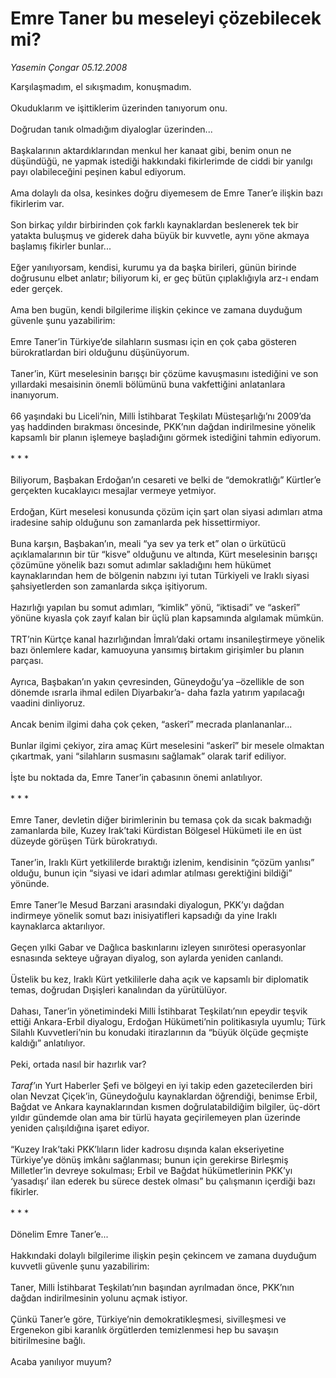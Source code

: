 # Emre Taner bu meseleyi çözebilecek mi?

*Yasemin Çongar 05.12.2008*

<div class="taraf_structure_2col_1zq">
<div class="margen_n">



 <p>Karşılaşmadım, el sıkışmadım, konuşmadım. <br/><br/>Okuduklarım ve işittiklerim üzerinden tanıyorum onu. <br/><br/>Doğrudan tanık olmadığım diyaloglar üzerinden... <br/><br/>Başkalarının aktardıklarından menkul her kanaat gibi, benim onun ne düşündüğü, ne yapmak istediği hakkındaki fikirlerimde de ciddi bir yanılgı payı olabileceğini peşinen kabul ediyorum. <br/><br/>Ama dolaylı da olsa, kesinkes doğru diyemesem de Emre Taner’e ilişkin bazı fikirlerim var. <br/><br/>Son birkaç yıldır birbirinden çok farklı kaynaklardan beslenerek tek bir yatakta buluşmuş ve giderek daha büyük bir kuvvetle, aynı yöne akmaya başlamış fikirler bunlar... <br/><br/>Eğer yanılıyorsam, kendisi, kurumu ya da başka birileri, günün birinde doğrusunu elbet anlatır; biliyorum ki, er geç bütün çıplaklığıyla arz-ı endam eder gerçek. <br/><br/>Ama ben bugün, kendi bilgilerime ilişkin çekince ve zamana duyduğum güvenle şunu yazabilirim: <br/><br/>Emre Taner’in Türkiye’de silahların susması için en çok çaba gösteren bürokratlardan biri olduğunu düşünüyorum. <br/><br/>Taner’in, Kürt meselesinin barışçı bir çözüme kavuşmasını istediğini ve son yıllardaki mesaisinin önemli bölümünü buna vakfettiğini anlatanlara inanıyorum. <br/><br/>66 yaşındaki bu Liceli’nin, Milli İstihbarat Teşkilatı Müsteşarlığı’nı 2009’da yaş haddinden bırakması öncesinde, PKK’nın dağdan indirilmesine yönelik kapsamlı bir planın işlemeye başladığını görmek istediğini tahmin ediyorum. <br/><br/>* * * <br/><br/>Biliyorum, Başbakan Erdoğan’ın cesareti ve belki de “demokratlığı” Kürtler’e gerçekten kucaklayıcı mesajlar vermeye yetmiyor. <br/><br/>Erdoğan, Kürt meselesi konusunda çözüm için şart olan siyasi adımları atma iradesine sahip olduğunu son zamanlarda pek hissettirmiyor. <br/><br/>Buna karşın, Başbakan’ın, meali “ya sev ya terk et” olan o ürkütücü açıklamalarının bir tür “kisve” olduğunu ve altında, Kürt meselesinin barışçı çözümüne yönelik bazı somut adımlar sakladığını hem hükümet kaynaklarından hem de bölgenin nabzını iyi tutan Türkiyeli ve Iraklı siyasi şahsiyetlerden son zamanlarda sıkça işitiyorum. <br/><br/>Hazırlığı yapılan bu somut adımları, “kimlik” yönü, “iktisadi” ve “askerî” yönüne kıyasla çok zayıf kalan bir üçlü plan kapsamında algılamak mümkün. <br/><br/>TRT’nin Kürtçe kanal hazırlığından İmralı’daki ortamı insanileştirmeye yönelik bazı önlemlere kadar, kamuoyuna yansımış birtakım girişimler bu planın parçası. <br/><br/>Ayrıca, Başbakan’ın yakın çevresinden, Güneydoğu’ya –özellikle de son dönemde ısrarla ihmal edilen Diyarbakır’a- daha fazla yatırım yapılacağı vaadini dinliyoruz. <br/><br/>Ancak benim ilgimi daha çok çeken, “askerî” mecrada planlananlar... <br/><br/>Bunlar ilgimi çekiyor, zira amaç Kürt meselesini “askerî” bir mesele olmaktan çıkartmak, yani “silahların susmasını sağlamak” olarak tarif ediliyor. <br/><br/>İşte bu noktada da, Emre Taner’in çabasının önemi anlatılıyor. <br/><br/>* * * <br/><br/>Emre Taner, devletin diğer birimlerinin bu temasa çok da sıcak bakmadığı zamanlarda bile, Kuzey Irak’taki Kürdistan Bölgesel Hükümeti ile en üst düzeyde görüşen Türk bürokratıydı. <br/><br/>Taner’in, Iraklı Kürt yetkililerde bıraktığı izlenim, kendisinin “çözüm yanlısı” olduğu, bunun için “siyasi ve idari adımlar atılması gerektiğini bildiği” yönünde. <br/><br/>Emre Taner’le Mesud Barzani arasındaki diyalogun, PKK’yı dağdan indirmeye yönelik somut bazı inisiyatifleri kapsadığı da yine Iraklı kaynaklarca aktarılıyor. <br/><br/>Geçen yılki Gabar ve Dağlıca baskınlarını izleyen sınırötesi operasyonlar esnasında sekteye uğrayan diyalog, son aylarda yeniden canlandı. <br/><br/>Üstelik bu kez, Iraklı Kürt yetkililerle daha açık ve kapsamlı bir diplomatik temas, doğrudan Dışişleri kanalından da yürütülüyor. <br/><br/>Dahası, Taner’in yönetimindeki Milli İstihbarat Teşkilatı’nın epeydir teşvik ettiği Ankara-Erbil diyalogu, Erdoğan Hükümeti’nin politikasıyla uyumlu; Türk Silahlı Kuvvetleri’nin bu konudaki itirazlarının da “büyük ölçüde geçmişte kaldığı” anlatılıyor. <br/><br/>Peki, ortada nasıl bir hazırlık var?<i> <br/><br/>Taraf’</i>ın Yurt Haberler Şefi ve bölgeyi en iyi takip eden gazetecilerden biri olan Nevzat Çiçek’in, Güneydoğulu kaynaklardan öğrendiği, benimse Erbil, Bağdat ve Ankara kaynaklarından kısmen doğrulatabildiğim bilgiler, üç-dört yıldır gündemde olan ama bir türlü hayata geçirilemeyen plan üzerinde yeniden çalışıldığına işaret ediyor. <br/><br/>“Kuzey Irak’taki PKK’lıların lider kadrosu dışında kalan ekseriyetine Türkiye’ye dönüş imkânı sağlanması; bunun için gerekirse Birleşmiş Milletler’in devreye sokulması; Erbil ve Bağdat hükümetlerinin PKK’yı ‘yasadışı’ ilan ederek bu sürece destek olması” bu çalışmanın içerdiği bazı fikirler. <br/><br/>* * * <br/><br/>Dönelim Emre Taner’e... <br/><br/>Hakkındaki dolaylı bilgilerime ilişkin peşin çekincem ve zamana duyduğum kuvvetli güvenle şunu yazabilirim: <br/><br/>Taner, Milli İstihbarat Teşkilatı’nın başından ayrılmadan önce, PKK’nın dağdan indirilmesinin yolunu açmak istiyor. <br/><br/>Çünkü Taner’e göre, Türkiye’nin demokratikleşmesi, sivilleşmesi ve Ergenekon gibi karanlık örgütlerden temizlenmesi hep bu savaşın bitirilmesine bağlı. <br/><br/>Acaba yanılıyor muyum?</p>
<br/>
<br/>
<br/>



<br/>


<div id="taraf_not">
</div>

</div>


</div>
